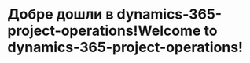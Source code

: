 # <a name="welcome-to-dynamics-365-project-operations"></a><span data-ttu-id="d0b07-101">Добре дошли в dynamics-365-project-operations!</span><span class="sxs-lookup"><span data-stu-id="d0b07-101">Welcome to dynamics-365-project-operations!</span></span>